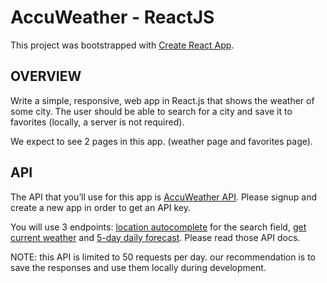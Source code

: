 # AccuWeather - ReactJS

This project was bootstrapped with [Create React App](https://github.com/facebook/create-react-app).

## OVERVIEW

Write a simple, responsive, web app in React.js that shows the weather of some city. The user should be able to search for a city and save it to favorites (locally, a server is not required).

We expect to see 2 pages in this app. (weather page and favorites page).

## API

The API that you’ll use for this app is [AccuWeather API](https://developer.accuweather.com). Please signup and create a new app in order to get an API key.

You will use 3 endpoints: [location autocomplete](https://developer.accuweather.com/accuweather-locations-api/apis/get/locations/v1/cities/autocomplete) for the search field, [get current weather](https://developer.accuweather.com/accuweather-current-conditions-api/apis) and [5-day daily forecast](https://developer.accuweather.com/accuweather-forecast-api/apis). Please read those API docs.

NOTE: this API is limited to 50 requests per day. our recommendation is to save the responses and use them locally during development.
